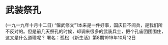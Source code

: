 # 武装祭孔
(一九一九年十月十二日)
“偃武修文”1本来是一件好事，国庆日不阅兵，是我们所不反对的。但是前几天祭孔的时候，却调来很多的武装兵士，把个孔庙团团围住，这又是什么道理呢？
署名：孤松
《新生活》第8期1919年10月12日
